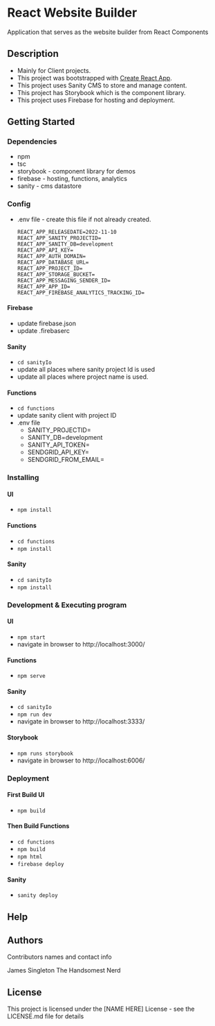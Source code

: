 # React Website Builder

Application that serves as the website builder from React Components

## Description

* Mainly for Client projects.
* This project was bootstrapped with [Create React App](https://github.com/facebook/create-react-app).
* This project uses Sanity CMS to store and manage content.
* This project has Storybook which is the component library.
* This project uses Firebase for hosting and deployment.

## Getting Started
### Dependencies
* npm
* tsc
* storybook - component library for demos
* firebase - hosting, functions, analytics
* sanity - cms datastore

### Config
* .env file - create this file if not already created.
  ```
  REACT_APP_RELEASEDATE=2022-11-10
  REACT_APP_SANITY_PROJECTID=
  REACT_APP_SANITY_DB=development
  REACT_APP_API_KEY=
  REACT_APP_AUTH_DOMAIN=
  REACT_APP_DATABASE_URL=
  REACT_APP_PROJECT_ID=
  REACT_APP_STORAGE_BUCKET=
  REACT_APP_MESSAGING_SENDER_ID=
  REACT_APP_APP_ID=
  REACT_APP_FIREBASE_ANALYTICS_TRACKING_ID=
  ```

#### Firebase
* update firebase.json
* update .firebaserc
#### Sanity
* ```cd sanityIo```
* update all places where sanity project Id is used
* update all places where project name is used.
#### Functions
* ```cd functions```
* update sanity client with project ID
* .env file
  * SANITY_PROJECTID=
  * SANITY_DB=development
  * SANITY_API_TOKEN=
  * SENDGRID_API_KEY=
  * SENDGRID_FROM_EMAIL=

### Installing
#### UI
* ```npm install```
#### Functions
* ```cd functions```
* ```npm install```
#### Sanity
* ```cd sanityIo```
* ```npm install```

### Development & Executing program
#### UI
* ```npm start```
* navigate in browser to http://localhost:3000/
#### Functions
* ```npm serve```
#### Sanity
* ```cd sanityIo```
* ```npm run dev```
* navigate in browser to http://localhost:3333/
#### Storybook
* ```npm runs storybook```
* navigate in browser to http://localhost:6006/

### Deployment
#### First Build UI
* ```npm build```
#### Then Build Functions
* ```cd functions```
* ```npm build```
* ```npm html```
* ```firebase deploy```
#### Sanity
* ```sanity deploy```

## Help


## Authors

Contributors names and contact info

James Singleton
The Handsomest Nerd

## License

This project is licensed under the [NAME HERE] License - see the LICENSE.md file for details
